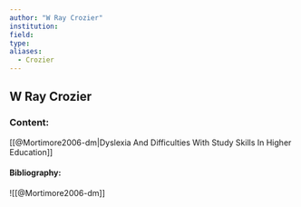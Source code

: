 ```yaml
---
author: "W Ray Crozier"
institution:
field:
type:
aliases:
  - Crozier
---
```


## W Ray Crozier

### Content:
[[@Mortimore2006-dm|Dyslexia And Difficulties With Study Skills In Higher Education]]

#### Bibliography:

![[@Mortimore2006-dm]]